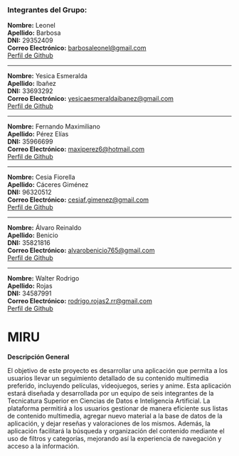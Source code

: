 ### Integrantes del Grupo:

**Nombre:** Leonel  
**Apellido:** Barbosa  
**DNI:** 29352409  
**Correo Electrónico:** barbosaleonel@gmail.com  
[Perfil de Github](https://github.com/leonelisaac)

---

**Nombre:** Yesica Esmeralda  
**Apellido:** Ibañez  
**DNI:** 33693292  
**Correo Electrónico:** yesicaesmeraldaibanez@gmail.com  
[Perfil de Github](https://github.com/Yesica-Ibanez)

---

**Nombre:** Fernando Maximiliano  
**Apellido:** Pérez Elías  
**DNI:** 35966699  
**Correo Electrónico:** maxiperez6@hotmail.com  
[Perfil de Github](https://github.com/maxi09perez)

---

**Nombre:** Cesia Fiorella  
**Apellido:** Cáceres Giménez  
**DNI:** 96320512  
**Correo Electrónico:** cesiaf.gimenez@gmail.com  
[Perfil de Github](https://github.com/Cesiaf)

---

**Nombre:** Álvaro Reinaldo  
**Apellido:** Benicio  
**DNI:** 35821816  
**Correo Electrónico:** alvarobenicio765@gmail.com  
[Perfil de Github](https://github.com/alvarobenicio)

---

**Nombre:** Walter Rodrigo  
**Apellido:** Rojas  
**DNI:** 34587991  
**Correo Electrónico:** rodrigo.rojas2.rr@gmail.com  
[Perfil de Github](https://github.com/Rodri1989)

# MIRU
**Descripción General**

El objetivo de este proyecto es desarrollar una aplicación que permita a los usuarios llevar un seguimiento detallado de su contenido multimedia preferido, incluyendo películas, videojuegos, series y anime. Esta aplicación estará diseñada y desarrollada por un equipo de seis integrantes de la Tecnicatura Superior en Ciencias de Datos e Inteligencia Artificial.
La plataforma permitirá a los usuarios gestionar de manera eficiente sus listas de contenido multimedia, agregar nuevo material a la base de datos de la aplicación, y dejar reseñas y valoraciones de los mismos. Además, la aplicación facilitará la búsqueda y organización del contenido mediante el uso de filtros y categorías, mejorando así la experiencia de navegación y acceso a la información.
